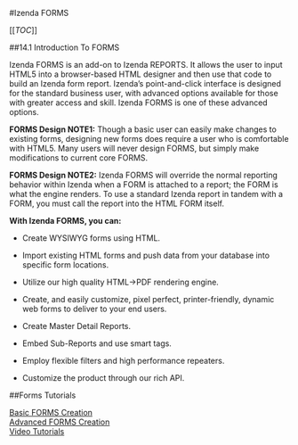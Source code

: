 #Izenda FORMS

[[_TOC_]]

##14.1 Introduction To FORMS

Izenda FORMS is an add-on to Izenda REPORTS. It allows the user to input HTML5 into a browser-based HTML designer and then use that code to build an Izenda form report. Izenda’s point-and-click interface is designed for the standard business user, with advanced options available for those with greater access and skill. Izenda FORMS is one of these advanced options. 

**FORMS Design NOTE1:** Though a basic user can easily make changes to existing forms, 
designing new forms does require a user who is comfortable with HTML5. Many users will 
never design FORMS, but simply make modifications to current core FORMS.

**FORMS Design NOTE2:** Izenda FORMS will override the normal reporting behavior within 
Izenda when a FORM is attached to a report; the FORM is what the engine renders. To use a standard Izenda report in tandem with a FORM, you must call the report into the HTML 
FORM itself.

**With Izenda FORMS, you can:**

- Create WYSIWYG forms using HTML.

- Import existing HTML forms and push data from your database into specific form locations.

- Utilize our high quality HTML->PDF rendering engine.

- Create, and easily customize, pixel perfect, printer-friendly, dynamic web forms to deliver to your end users.

- Create Master Detail Reports.

- Embed Sub-Reports and use smart tags.

- Employ flexible filters and high performance repeaters.

- Customize the product through our rich API.

##Forms Tutorials

[Basic FORMS Creation](http://wiki.izenda.us/Guides/ReportDesign/14.0-Izenda-FORMS#14.2-Basic-FORMS-Reports)  
[Advanced FORMS Creation](http://wiki.izenda.us/Guides/ReportDesign/14.0-Izenda-FORMS#14.3-Advanced-FORMS-Concepts)  
[Video Tutorials](http://wiki.izenda.us/Guides/ReportDesign/14.0-Izenda-FORMS#Video-Tutorials)